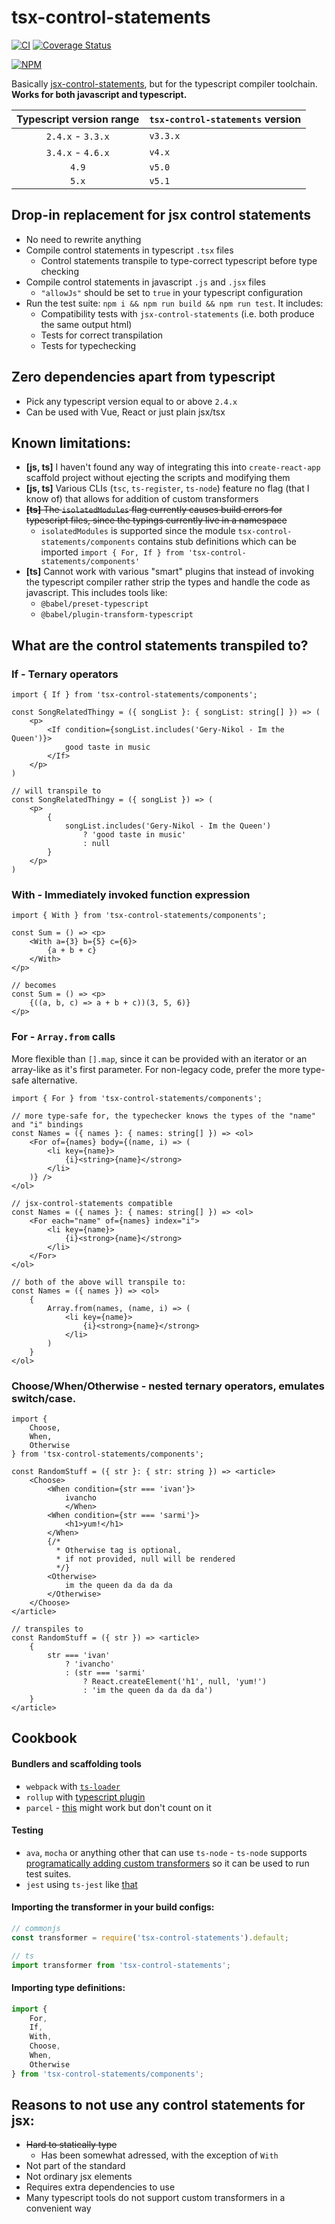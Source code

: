 # tsx-control-statements

[![CI](https://github.com/KonstantinSimeonov/tsx-control-statements/actions/workflows/ci.yml/badge.svg)](https://github.com/KonstantinSimeonov/tsx-control-statements/actions/workflows/ci.yml) [![Coverage Status](https://coveralls.io/repos/github/KonstantinSimeonov/tsx-control-statements/badge.svg?branch=master)](https://coveralls.io/github/KonstantinSimeonov/tsx-control-statements?branch=master)

[![NPM](https://nodei.co/npm/tsx-control-statements.png)](https://npmjs.org/package/tsx-control-statements)

Basically [jsx-control-statements](https://www.npmjs.com/package/babel-plugin-jsx-control-statements), but for the typescript compiler toolchain. **Works for both javascript and typescript.**

| Typescript version range | `tsx-control-statements` version           |
|:------------------------:|:-------------------------------------------|
| `2.4.x` - `3.3.x`        | `v3.3.x`                                   |
| `3.4.x` - `4.6.x`        | `v4.x`                                     |
| `4.9`                    | `v5.0`                                     |
| `5.x`                    | `v5.1`                                     |

## Drop-in replacement for jsx control statements
- No need to rewrite anything
- Compile control statements in typescript `.tsx` files
  - Control statements transpile to type-correct typescript before type checking
- Compile control statements in javascript `.js` and `.jsx` files
  - `"allowJs"` should be set to `true` in your typescript configuration
- Run the test suite: `npm i && npm run build && npm run test`. It includes:
  - Compatibility tests with `jsx-control-statements` (i.e. both produce the same output html)
  - Tests for correct transpilation
  - Tests for typechecking

## Zero dependencies apart from typescript
- Pick any typescript version equal to or above `2.4.x`
- Can be used with Vue, React or just plain jsx/tsx

## Known limitations:
- **[js, ts]** I haven't found any way of integrating this into `create-react-app` scaffold project without ejecting the scripts and modifying them
- **[js, ts]** Various CLIs (`tsc`, `ts-register`, `ts-node`) feature no flag (that I know of) that allows for addition of custom transformers
- ~~**[ts]** The `isolatedModules` flag currently causes build errors for typescript files, since the typings currently live in a namespace~~
  - `isolatedModules` is supported since the module `tsx-control-statements/components` contains stub definitions which can be imported `import { For, If } from 'tsx-control-statements/components'`
- **[ts]** Cannot work with various "smart" plugins that instead of invoking the typescript compiler rather strip the types and handle the code as javascript. This includes tools like:
  - `@babel/preset-typescript`
  - `@babel/plugin-transform-typescript`

## What are the control statements transpiled to?

### If - Ternary operators

```tsx
import { If } from 'tsx-control-statements/components';

const SongRelatedThingy = ({ songList }: { songList: string[] }) => (
    <p>
        <If condition={songList.includes('Gery-Nikol - Im the Queen')}>
            good taste in music
        </If>
    </p>
)

// will transpile to
const SongRelatedThingy = ({ songList }) => (
    <p>
        {
            songList.includes('Gery-Nikol - Im the Queen')
                ? 'good taste in music'
                : null
        }
    </p>
)
```

### With - Immediately invoked function expression

```tsx
import { With } from 'tsx-control-statements/components';

const Sum = () => <p>
    <With a={3} b={5} c={6}>
        {a + b + c}
    </With>
</p>

// becomes
const Sum = () => <p>
    {((a, b, c) => a + b + c))(3, 5, 6)}
</p>
```

### For - `Array.from` calls
More flexible than `[].map`, since it can be provided with an iterator or an array-like as it's first parameter. For non-legacy code, prefer the more type-safe alternative.
```tsx
import { For } from 'tsx-control-statements/components';

// more type-safe for, the typechecker knows the types of the "name" and "i" bindings
const Names = ({ names }: { names: string[] }) => <ol>
    <For of={names} body={(name, i) => (
        <li key={name}>
            {i}<string>{name}</strong>
        </li>
    )} />
</ol>

// jsx-control-statements compatible
const Names = ({ names }: { names: string[] }) => <ol>
    <For each="name" of={names} index="i">
        <li key={name}>
            {i}<strong>{name}</strong>
        </li>
    </For>
</ol>

// both of the above will transpile to:
const Names = ({ names }) => <ol>
    {
        Array.from(names, (name, i) => (
            <li key={name}>
                {i}<strong>{name}</strong>
            </li>
        )
    }
</ol>
```

### Choose/When/Otherwise - nested ternary operators, emulates switch/case.

```tsx
import {
    Choose,
    When,
    Otherwise
} from 'tsx-control-statements/components';

const RandomStuff = ({ str }: { str: string }) => <article>
    <Choose>
        <When condition={str === 'ivan'}>
            ivancho
            </When>
        <When condition={str === 'sarmi'}>
            <h1>yum!</h1>
        </When>
        {/*
          * Otherwise tag is optional,
          * if not provided, null will be rendered
          */}
        <Otherwise>
            im the queen da da da da
        </Otherwise>
    </Choose>
</article>

// transpiles to
const RandomStuff = ({ str }) => <article>
    {
        str === 'ivan'
            ? 'ivancho'
            : (str === 'sarmi'
                ? React.createElement('h1', null, 'yum!')
                : 'im the queen da da da da')
    }
</article>
```

## Cookbook

#### Bundlers and scaffolding tools
- `webpack` with [`ts-loader`](https://github.com/TypeStrong/ts-loader#getcustomtransformers)
- `rollup` with [typescript plugin](https://github.com/rollup/plugins/tree/master/packages/typescript#transformers)
- `parcel` - [this](https://github.com/coreoz/parcel-transformer-ttypescript) might work but don't count on it

#### Testing
- `ava`, `mocha` or anything other that can use `ts-node` - `ts-node` supports [programatically adding custom transformers](https://github.com/TypeStrong/ts-node#programmatic-only-options) so it can be used to run test suites.
- `jest` using `ts-jest` like [that](https://kulshekhar.github.io/ts-jest/docs/getting-started/options/astTransformers)

#### Importing the transformer in your build configs:
```ts
// commonjs
const transformer = require('tsx-control-statements').default;

// ts
import transformer from 'tsx-control-statements';
```

#### Importing type definitions:

```ts
import {
    For,
    If,
    With,
    Choose,
    When,
    Otherwise
} from 'tsx-control-statements/components';
```

## Reasons to not use any control statements for jsx:
- ~~Hard to statically type~~
  - Has been somewhat adressed, with the exception of `With`
- Not part of the standard
- Not ordinary jsx elements
- Requires extra dependencies to use
- Many typescript tools do not support custom transformers in a convenient way
